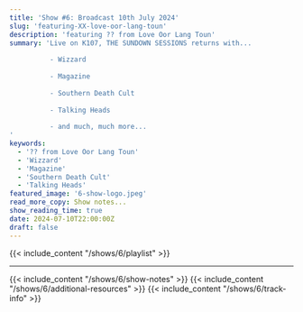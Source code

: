 ```yaml
---
title: 'Show #6: Broadcast 10th July 2024'
slug: 'featuring-XX-love-oor-lang-toun'
description: 'featuring ?? from Love Oor Lang Toun'
summary: 'Live on K107, THE SUNDOWN SESSIONS returns with...
 
          - Wizzard
                    
          - Magazine
          
          - Southern Death Cult
          
          - Talking Heads
          
          - and much, much more...
'
keywords:
  - '?? from Love Oor Lang Toun'
  - 'Wizzard'
  - 'Magazine'
  - 'Southern Death Cult'
  - 'Talking Heads'
featured_image: '6-show-logo.jpeg'
read_more_copy: Show notes...
show_reading_time: true
date: 2024-07-10T22:00:00Z
draft: false
---
```

{{< include_content "/shows/6/playlist" >}}

---

{{< include_content "/shows/6/show-notes" >}}
{{< include_content "/shows/6/additional-resources" >}}
{{< include_content "/shows/6/track-info" >}}
